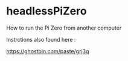 # headlessPiZero
How to run the Pi Zero from another computer 

Instrctions also found here : 

https://ghostbin.com/paste/grj3q
